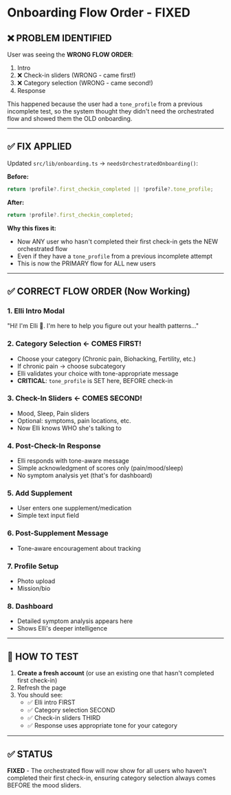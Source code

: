 # Onboarding Flow Order - FIXED

## ❌ PROBLEM IDENTIFIED

User was seeing the **WRONG FLOW ORDER**:
1. Intro
2. ❌ Check-in sliders (WRONG - came first!)
3. ❌ Category selection (WRONG - came second!)
4. Response

This happened because the user had a `tone_profile` from a previous incomplete test, so the system thought they didn't need the orchestrated flow and showed them the OLD onboarding.

---

## ✅ FIX APPLIED

Updated `src/lib/onboarding.ts` → `needsOrchestratedOnboarding()`:

**Before:**
```typescript
return !profile?.first_checkin_completed || !profile?.tone_profile;
```

**After:**
```typescript
return !profile?.first_checkin_completed;
```

**Why this fixes it:**
- Now ANY user who hasn't completed their first check-in gets the NEW orchestrated flow
- Even if they have a `tone_profile` from a previous incomplete attempt
- This is now the PRIMARY flow for ALL new users

---

## ✅ CORRECT FLOW ORDER (Now Working)

### 1. **Elli Intro Modal**
"Hi! I'm Elli 💙. I'm here to help you figure out your health patterns..."

### 2. **Category Selection** ← COMES FIRST!
- Choose your category (Chronic pain, Biohacking, Fertility, etc.)
- If chronic pain → choose subcategory
- Elli validates your choice with tone-appropriate message
- **CRITICAL**: `tone_profile` is SET here, BEFORE check-in

### 3. **Check-In Sliders** ← COMES SECOND!
- Mood, Sleep, Pain sliders
- Optional: symptoms, pain locations, etc.
- Now Elli knows WHO she's talking to

### 4. **Post-Check-In Response**
- Elli responds with tone-aware message
- Simple acknowledgment of scores only (pain/mood/sleep)
- No symptom analysis yet (that's for dashboard)

### 5. **Add Supplement**
- User enters one supplement/medication
- Simple text input field

### 6. **Post-Supplement Message**
- Tone-aware encouragement about tracking

### 7. **Profile Setup**
- Photo upload
- Mission/bio

### 8. **Dashboard**
- Detailed symptom analysis appears here
- Shows Elli's deeper intelligence

---

## 🧪 HOW TO TEST

1. **Create a fresh account** (or use an existing one that hasn't completed first check-in)
2. Refresh the page
3. You should see:
   - ✅ Elli intro FIRST
   - ✅ Category selection SECOND
   - ✅ Check-in sliders THIRD
   - ✅ Response uses appropriate tone for your category

---

## ✅ STATUS

**FIXED** - The orchestrated flow will now show for all users who haven't completed their first check-in, ensuring category selection always comes BEFORE the mood sliders.















